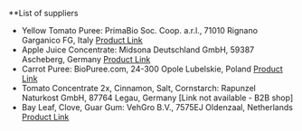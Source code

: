 **List of suppliers

- Yellow Tomato Puree: PrimaBio Soc. Coop. a.r.l., 71010 Rignano Garganico FG, Italy [Product Link](https://www.prima-bio.it/shop/giallo/passata-di-pomodoro-giallo-100-bio/)
- Apple Juice Concentrate: Midsona Deutschland GmbH, 59387 Ascheberg, Germany [Product Link](https://www.bioservice.at/produkte/bio-apfelsaftkonzentrat-apfeldicksaft/)
- Carrot Puree: BioPuree.com, 24-300 Opole Lubelskie, Poland [Product Link](https://biopuree.com/en/carrot-aseptic-vegetable-puree-manufacturer-supplier,p859)
- Tomato Concentrate 2x, Cinnamon, Salt, Cornstarch: Rapunzel Naturkost GmbH, 87764 Legau, Germany [Link not available - B2B shop]
- Bay Leaf, Clove, Guar Gum: VehGro B.V., 7575EJ Oldenzaal, Netherlands [Product Link](https://www.vehgroshop.com/)
